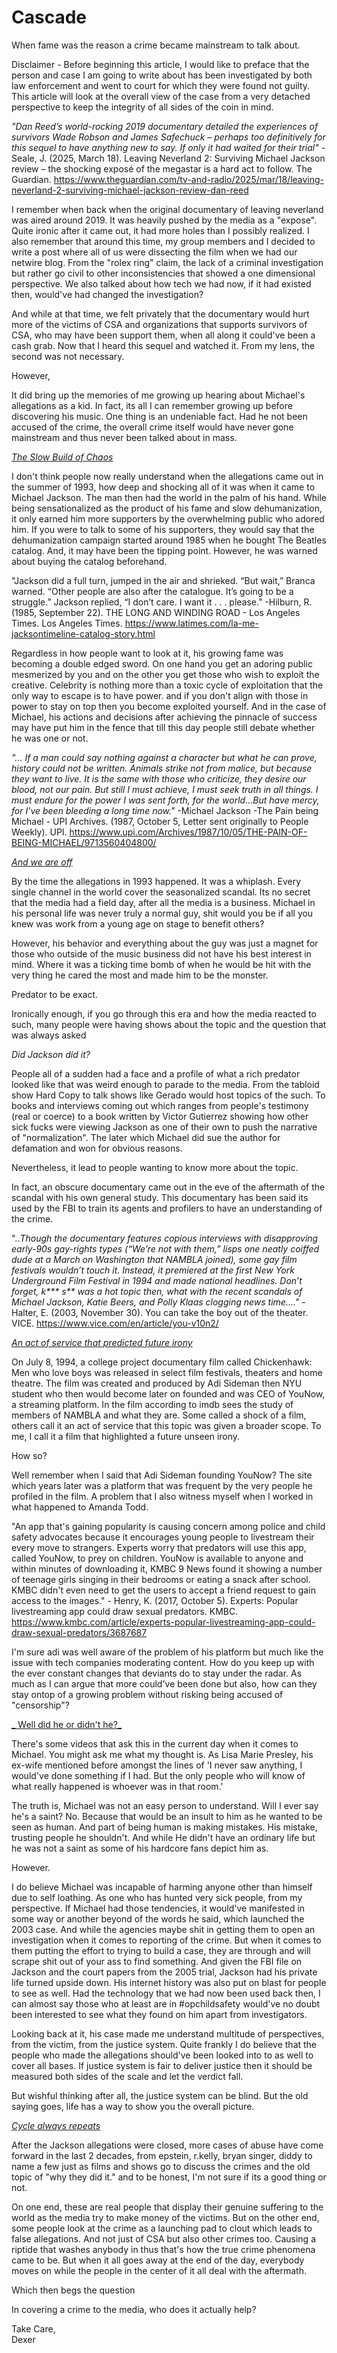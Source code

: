# Cascade
When fame was the reason a crime became mainstream to talk about.

Disclaimer - Before beginning this article, I would like to preface that the person and case I am going to write about has been investigated by both law enforcement and went to court for which they were found not guilty. This article will look at the overall view of the case from a very detached perspective to keep the integrity of all sides of the coin in mind. 

_"Dan Reed’s world-rocking 2019 documentary detailed the experiences of survivors Wade Robson and James Safechuck – perhaps too definitively for this sequel to have anything new to say. If only it had waited for their trial"_ -Seale, J. (2025, March 18). Leaving Neverland 2: Surviving Michael Jackson review – the shocking exposé of the megastar is a hard act to follow. The Guardian. https://www.theguardian.com/tv-and-radio/2025/mar/18/leaving-neverland-2-surviving-michael-jackson-review-dan-reed

I remember when back when the original documentary of leaving neverland was aired around 2019. It was heavily pushed by the media as a "expose". Quite ironic after it came out, it had more holes than I possibly realized. I also remember that around this time, my group members and I decided to write a post where all of us were dissecting the film when we had our netwire blog. From the "rolex ring" claim, the lack of a criminal investigation but rather go civil to other inconsistencies that showed a one dimensional perspective. We also talked about how tech we had now, if it had existed then, would've had changed the investigation? 

And while at that time, we felt privately that the documentary would hurt more of the victims of CSA and organizations that supports survivors of CSA, who may have been support them, when all along it could've been a cash grab. Now that I heard this sequel and watched it. From my lens, the second was not necessary. 

However,

It did bring up the memories of me growing up hearing about Michael's allegations as a kid. In fact, its all I can remember growing up before discovering his music. One thing is an undeniable fact. Had he not been accused of the crime, the overall crime itself would have never gone mainstream and thus never been talked about in mass. 

<ins>*The Slow Build of Chaos*</ins>

I don't think people now really understand when the allegations came out in the summer of 1993, how deep and shocking all of it was when it came to Michael Jackson. The man then had the world in the palm of his hand. While being sensationalized as the product of his fame and slow dehumanization, it only earned him more supporters by the overwhelming public who adored him.  If you were to talk to some of his supporters, they would say that the dehumanization campaign started around 1985 when he bought The Beatles catalog. And, it may have been the tipping point. However, he was warned about buying the catalog beforehand.

"Jackson did a full turn, jumped in the air and shrieked. “But wait,” Branca warned. “Other people are also after the catalogue. It’s going to be a struggle.” Jackson replied, “I don’t care. I want it . . . please.” -Hilburn, R. (1985, September 22). THE LONG AND WINDING ROAD - Los Angeles Times. Los Angeles Times. https://www.latimes.com/la-me-jacksontimeline-catalog-story.html

Regardless in how people want to look at it, his growing fame was becoming a double edged sword. On one hand you get an adoring public mesmerized by you and on the other you get those who wish to exploit the creative. Celebrity is nothing more than a toxic cycle of exploitation that the only way to escape is to have power. and if you don't align with those in power to stay on top then you become exploited yourself. And in the case of Michael, his actions and decisions after achieving the pinnacle of success may have put him in the fence that till this day people still debate whether he was one or not.

_"... If a man could say nothing against a character but what he can prove, history could not be written. Animals strike not from malice, but because they want to live. It is the same with those who criticize, they desire our blood, not our pain. But still I must achieve, I must seek truth in all things. I must endure for the power I was sent forth, for the world...But have mercy, for I've been bleeding a long time now."_ -Michael Jackson -The Pain being Michael - UPI Archives. (1987, October 5, Letter sent originally to People Weekly). UPI. https://www.upi.com/Archives/1987/10/05/THE-PAIN-OF-BEING-MICHAEL/9713560404800/

<ins> _And we are off_ </ins>

By the time the allegations in 1993 happened. It was a whiplash. Every single channel in the world cover the seasonalized scandal. Its no secret that the media had a field day, after all the media is a business. Michael in his personal life was never truly a normal guy, shit would you be if all you knew was work from a young age on stage to benefit others? 

However, his behavior and everything about the guy was just a magnet for those who outside of the music business did not have his best interest in mind. Where it was a ticking time bomb of when he would be hit with the very thing he cared the most and made him to be the monster. 

Predator to be exact.

Ironically enough, if you go through this era and how the media reacted to such, many people were having shows about the topic and the question that was always asked 

_Did Jackson did it?_

People all of a sudden had a face and a profile of what a rich predator looked like that was weird enough to parade to the media.  From the tabloid show Hard Copy to talk shows like Gerado would host topics of the such. To books and interviews coming out which ranges from people's testimony (real or coerce) to a book written by Victor Gutierrez showing how other sick fucks were viewing Jackson as one of their own to push the narrative of "normalization". The later which Michael did sue the author for defamation and won for obvious reasons.

Nevertheless, it lead to people wanting to know more about the topic. 

In fact, an obscure documentary came out in the eve of the aftermath of the scandal with his own general study. This documentary has been said its used by the FBI to train its agents and profilers to have an understanding of the crime.

".._Though the documentary features copious interviews with disapproving early-90s gay-rights types (“We’re not with them,” lisps one neatly coiffed dude at a March on Washington that NAMBLA joined), some gay film festivals wouldn’t touch it. Instead, it premiered at the first New York Underground Film Festival in 1994 and made national headlines. Don’t forget, k*** s** was a hot topic then, what with the recent scandals of Michael Jackson, Katie Beers, and Polly Klaas clogging news time...."_ - Halter, E. (2003, November 30). You can take the boy out of the theater. VICE. https://www.vice.com/en/article/you-v10n2/

<ins> *An act of service that predicted future irony* </ins>

On July 8, 1994, a college project documentary film called Chickenhawk: Men who love boys was released in select film festivals, theaters and home theatre. The film was created and produced by Adi Sideman then NYU student who then would become later on founded and was CEO of YouNow, a streaming platform. In the film according to imdb sees the study of members of NAMBLA and what they are. Some called a shock of a film, others call it an act of service that this topic was given a broader scope. To me, I call it a film that highlighted a future unseen irony.

How so?

Well remember when I said that Adi Sideman founding YouNow? The site which years later was a platform that was frequent by the very people he profiled in the film. A problem that I also witness myself when I worked in what happened to Amanda Todd.

"An app that's gaining popularity is causing concern among police and child safety advocates because it encourages young people to livestream their every move to strangers. Experts worry that predators will use this app, called YouNow, to prey on children. YouNow is available to anyone and within minutes of downloading it, KMBC 9 News found it showing a number of teenage girls singing in their bedrooms or eating a snack after school. KMBC didn't even need to get the users to accept a friend request to gain access to the images." - Henry, K. (2017, October 5). Experts: Popular livestreaming app could draw sexual predators. KMBC. https://www.kmbc.com/article/experts-popular-livestreaming-app-could-draw-sexual-predators/3687687

I'm sure adi was well aware of the problem of his platform but much like the issue with tech companies moderating content. How do you keep up with the ever constant changes that deviants do to stay under the radar. As much as I can argue that more could've been done but also, how can they stay ontop of a growing problem without risking being accused of "censorship"?

<ins>_ Well did he or didn't he?_ </ins>

There's some videos that ask this in the current day when it comes to Michael. You might ask me what my thought is. As Lisa Marie Presley, his ex-wife mentioned before amongst the lines of 'I never saw anything, I would've done something if I had. But the only people who will know of what really happened is whoever was in that room.'

The truth is, Michael was not an easy person to understand. Will I ever say he's a saint? No. Because that would be an insult to him as he wanted to be seen as human. And part of being human is making mistakes. His mistake, trusting people he shouldn't. And while He didn't have an ordinary life but he was not a saint as some of his hardcore fans depict him as.

However.

I do believe Michael was incapable of harming anyone other than himself due to self loathing. As one who has hunted very sick people, from my perspective. If Michael had those tendencies, it would've manifested in some way or another beyond of the words he said, which launched the 2003 case. And while the agencies maybe shit in getting them to open an investigation when it comes to reporting of the crime. But when it comes to them putting the effort to trying to build a case, they are through and will scrape shit out of your ass to find something. And given the FBI file on Jackson and the court papers from the 2005 trial, Jackson had his private life turned upside down. His internet history was also put on blast for people to see as well. Had the technology that we had now been used back then, I can almost say those who at least are in #opchildsafety would've no doubt been interested to see what they found on him apart from investigators.

Looking back at it, his case made me understand multitude of perspectives, from the victim, from the justice system. Quite frankly I do believe that the people who made the allegations should've been looked into to as well to cover all bases. If justice system is fair to deliver justice then it should be measured both sides of the scale and let the verdict fall. 

But wishful thinking after all, the justice system can be blind. But the old saying goes, life has a way to show you the overall picture.

<ins> _Cycle always repeats_ </ins>

After the Jackson allegations were closed, more cases of abuse have come forward in the last 2 decades, from epstein, r.kelly, bryan singer, diddy to name a few just as films and shows go to discuss the crimes and the old topic of "why they did it." and to be honest, I'm not sure if its a good thing or not.

On one end, these are real people that display their genuine suffering to the world as the media try to make money of the victims. But on the other end, some people look at the crime as a launching pad to clout which leads to false allegations. And not just of CSA but also other crimes too. Causing a riptide that washes anybody in thus that's how the true crime phenomena came to be. But when it all goes away at the end of the day, everybody moves on while the people in the center of it all deal with the aftermath. 

Which then begs the question

In covering a crime to the media, who does it actually help?

Take Care,<br>
Dexer
